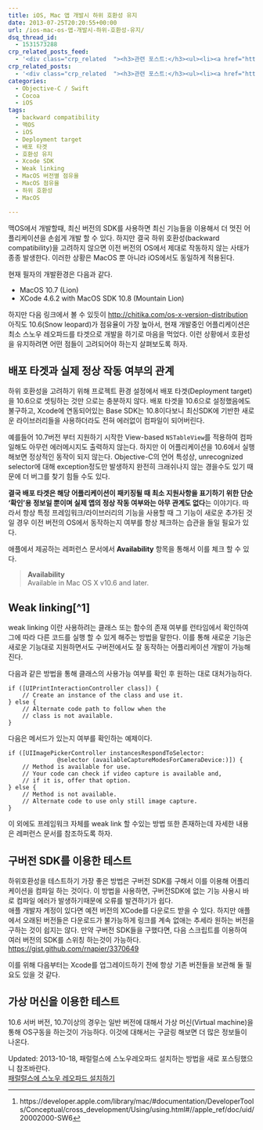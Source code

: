 ```yaml
---
title: iOS, Mac 앱 개발시 하위 호환성 유지
date: 2013-07-25T20:20:55+00:00
url: /ios-mac-os-앱-개발시-하위-호환성-유지/
dsq_thread_id:
  - 1531573288
crp_related_posts_feed:
  - '<div class="crp_related  "><h3>관련 포스트:</h3><ul><li><a href="https://www.letmecompile.com/%ea%b0%9c%eb%b0%9c%ec%9e%90%eb%a5%bc-%ec%9c%84%ed%95%9c-%ed%9a%a8%ec%9c%a8%ec%a0%81%ec%9d%b8-macos-%eb%b0%b1%ec%97%85-%eb%b0%a9%eb%b2%95/"     class="post-865"><span class="crp_title">개발자를 위한 효율적인 MacOS 백업 방법</span></a></li><li><a href="https://www.letmecompile.com/shotcut-linux-server-video-generation/"     class="post-753"><span class="crp_title">Shotcut을 이용하여 리눅스 서버에서 템플릿 기반의 동영상 만들기</span></a></li><li><a href="https://www.letmecompile.com/mysql-innodb-lock-deadlock/"     class="post-763"><span class="crp_title">MySQL InnoDB lock & deadlock 이해하기</span></a></li><li><a href="https://www.letmecompile.com/certificate-file-format-extensions-comparison/"     class="post-792"><span class="crp_title">인증서 파일 형식 및 확장자의 차이점 비교 설명 (Certificate file format&hellip;</span></a></li><li><a href="https://www.letmecompile.com/mac-app-recommendation-for-developer/"     class="post-836"><span class="crp_title">개발자를 위한 필수 맥 앱(Mac App) 10선</span></a></li></ul><div class="crp_clear"></div></div>'
crp_related_posts:
  - '<div class="crp_related  "><h3>관련 포스트:</h3><ul><li><a href="https://www.letmecompile.com/%ea%b0%9c%eb%b0%9c%ec%9e%90%eb%a5%bc-%ec%9c%84%ed%95%9c-%ed%9a%a8%ec%9c%a8%ec%a0%81%ec%9d%b8-macos-%eb%b0%b1%ec%97%85-%eb%b0%a9%eb%b2%95/"     class="post-865"><span class="crp_title">개발자를 위한 효율적인 MacOS 백업 방법</span></a></li><li><a href="https://www.letmecompile.com/shotcut-linux-server-video-generation/"     class="post-753"><span class="crp_title">Shotcut을 이용하여 리눅스 서버에서 템플릿 기반의 동영상 만들기</span></a></li><li><a href="https://www.letmecompile.com/mysql-innodb-lock-deadlock/"     class="post-763"><span class="crp_title">MySQL InnoDB lock & deadlock 이해하기</span></a></li><li><a href="https://www.letmecompile.com/certificate-file-format-extensions-comparison/"     class="post-792"><span class="crp_title">인증서 파일 형식 및 확장자의 차이점 비교 설명 (Certificate file format&hellip;</span></a></li><li><a href="https://www.letmecompile.com/mac-app-recommendation-for-developer/"     class="post-836"><span class="crp_title">개발자를 위한 필수 맥 앱(Mac App) 10선</span></a></li></ul><div class="crp_clear"></div></div>'
categories:
  - Objective-C / Swift
  - Cocoa
  - iOS
tags:
  - backward compatibility
  - 맥OS
  - iOS
  - Deployment target
  - 배포 타겟
  - 호환성 유지
  - Xcode SDK
  - Weak linking
  - MacOS 버전별 점유율
  - MacOS 점유율
  - 하위 호환성
  - MacOS

---
```

맥OS에서 개발할때, 최신 버전의 SDK를 사용하면 최신 기능들을 이용해서 더 멋진 어플리케이션을 손쉽게 개발 할 수 있다. 하지만 결국 하위 호환성(backward compatibility)을 고려하지 않으면 이전 버전의 OS에서 제대로 작동하지 않는 사태가 종종 발생한다. 이러한 상황은 MacOS 뿐 아니라 iOS에서도 동일하게 적용된다.

현재 필자의 개발환경은 다음과 같다.

  * MacOS 10.7 (Lion)
  * XCode 4.6.2 with MacOS SDK 10.8 (Mountain Lion)

하지만 다음 링크에서 볼 수 있듯이 <http://chitika.com/os-x-version-distribution> 아직도 10.6(Snow leopard)가 점유율이 가장 높아서, 현재 개발중인 어플리케이션은 최소 스노우 레오파드를 타겟으로 개발을 하기로 마음을 먹었다. 이런 상황에서 호환성을 유지하려면 어떤 점들이 고려되어야 하는지 살펴보도록 하자.

## 배포 타겟과 실제 정상 작동 여부의 관계

하위 호환성을 고려하기 위해 프로젝트 환경 설정에서 배포 타겟(Deployment target)을 10.6으로 셋팅하는 것만 으로는 충분하지 않다. 배포 타겟을 10.6으로 설정했음에도 불구하고, Xcode에 연동되어있는 Base SDK는 10.8이다보니 최신SDK에 기반한 새로운 라이브러리들을 사용하더라도 전혀 에러없이 컴파일이 되어버린다.

예를들어 10.7버전 부터 지원하기 시작한 View-based `NSTableView`를 적용하여 컴파일해도 아무런 에러메시지도 출력하지 않는다. 하지만 이 어플리케이션을 10.6에서 실행해보면 정상적인 동작이 되지 않는다. Objective-C의 언어 특성상, unrecognized selector에 대해 exception정도만 발생하지 완전히 크래쉬나지 않는 경을수도 있기 때문에 더 버그를 찾기 힘들 수도 있다.

 **결국 배포 타겟은 해당 어플리케이션이 패키징될 때 최소 지원사항을 표기하기 위한 단순 &#8216;확인&#8217;용 정보일 뿐이며 실제 앱의 정상 작동 여부와는 아무 관계도 없다**는 이야기다. 따라서 항상 특정 프레임워크/라이브러리의 기능을 사용할 때 그 기능이 새로운 추가된 것일 경우 이전 버전의 OS에서 동작하는지 여부를 항상 체크하는 습관을 들일 필요가 있다.

애플에서 제공하는 레퍼런스 문서에서 **Availability** 항목을 통해서 이를 체크 할 수 있다.

> **Availability**  
> Available in Mac OS X v10.6 and later.

## Weak linking[^1]

weak linking 이란 사용하려는 클래스 또는 함수의 존재 여부를 런타임에서 확인하여 그에 따라 다른 코드를 실행 할 수 있게 해주는 방법을 말한다. 이를 통해 새로운 기능은 새로운 기능대로 지원하면서도 구버전에서도 잘 동작하는 어플리케이션 개발이 가능해진다.

다음과 같은 방법을 통해 클래스의 사용가능 여부를 확인 후 원하는 대로 대처가능하다.

<pre><code>if ([UIPrintInteractionController class]) {
    // Create an instance of the class and use it.
} else {
    // Alternate code path to follow when the
    // class is not available.
}
</code></pre>

다음은 메서드가 있는지 여부를 확인하는 예제이다.

<pre><code>if ([UIImagePickerController instancesRespondToSelector:
              @selector (availableCaptureModesForCameraDevice:)]) {
    // Method is available for use.
    // Your code can check if video capture is available and,
    // if it is, offer that option.
} else {
    // Method is not available.
    // Alternate code to use only still image capture.
}
</code></pre>

이 외에도 프레임워크 자체를 weak link 할 수있는 방법 또한 존재하는데 자세한 내용은 레퍼런스 문서를 참조하도록 하자.

## 구버전 SDK를 이용한 테스트

하위호환성을 테스트하기 가장 좋은 방법은 구버전 SDK를 구해서 이를 이용해 어플리케이션을 컴파일 하는 것이다. 이 방법을 사용하면, 구버전SDK에 없는 기능 사용시 바로 컴파일 에러가 발생하기때문에 오류를 발견하기가 쉽다.  
애플 개발자 계정이 있다면 예전 버전의 XCode를 다운로드 받을 수 있다. 하지만 애플에서 오래된 버전들은 다운로드가 불가능하게 링크를 계속 없애는 추세라 원하는 버전을 구하는 것이 쉽지는 않다. 만약 구버전 SDK들을 구했다면, 다음 스크립트를 이용하여 여러 버전의 SDK를 스위칭 하는것이 가능하다. <https://gist.github.com/rnapier/3370649>

이를 위해 다음부터는 Xcode를 업그레이드하기 전에 항상 기존 버전들을 보관해 둘 필요도 있을 것 같다.

## 가상 머신을 이용한 테스트

10.6 서버 버전, 10.7이상의 경우는 일반 버전에 대해서 가상 머신(Virtual machine)을 통해 OS구동을 하는것이 가능하다. 이것에 대해서는 구글링 해보면 더 많은 정보들이 나온다.

Updated: 2013-10-18, 패럴럴스에 스노우레오파드 설치하는 방법을 새로 포스팅했으니 참조바란다.  
[패럴럴스에 스노우 레오파드 설치하기][1]

<div class="footnotes">
  <hr />
  
  <ol>
    <li id="fn:1">
      <p>
        https://developer.apple.com/library/mac/#documentation/DeveloperTools/Conceptual/cross_development/Using/using.html#//apple_ref/doc/uid/20002000-SW6<a href="#fnref:1" rev="footnote">&#8617;</a>
      </p>
    </li>
  </ol>
</div>

 [1]: http://www.letmecompile.com/패럴럴스parallels에-스노우-레오파드-설치하기